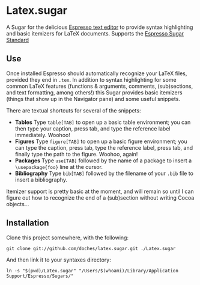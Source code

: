 # Latex.sugar

A Sugar for the delicious [Espresso text editor][espresso] to provide syntax highlighting and basic itemizers for LaTeX documents. Supports the [Espresso Sugar Standard][standard]

  [espresso]: <http://macrabbit.com/espresso/>
    "The Espresso text editor, by MacRabbit"
  [standard]: <http://github.com/elliottcable/espresso-sugar-standard>
    "ellitotcable's Espresso Sugar Standard on Github"

## Use

Once installed Espresso should automatically recognize your LaTeX files, provided they end in `.tex`. In addition to syntax highlighting for some common LaTeX features (functions & arguments, comments, (sub)sections, and text formatting, among others!) this Sugar provides basic itemizers (things that show up in the Navigator pane) and some useful snippets. 

There are textual shortcuts for several of the snippets:
*   **Tables** Type `table[TAB]` to open up a basic table environment; you can then type your caption, press tab, and type the reference label immediately. Woohoo!
*   **Figures** Type `figure[TAB]` to open up a basic figure environment; you can type the caption, press tab, type the reference label, press tab, and finally type the path to the figure. Woohoo, again!
*   **Packages** Type `use[TAB]` followed by the name of a package to insert a `\usepackage{foo}` line at the cursor.
*   **Bibliography** Type `bib[TAB]` followed by the filename of your `.bib` file to insert a bibliography.

Itemizer support is pretty basic at the moment, and will remain so until I can figure out how to recognize the end of a (sub)section without writing Cocoa objects...

## Installation

Clone this project somewhere, with the following:

    git clone git://github.com/doches/latex.sugar.git ./Latex.sugar

And then link it to your syntaxes directory:

    ln -s "$(pwd)/Latex.sugar" "/Users/$(whoami)/Library/Application Support/Espresso/Sugars/"